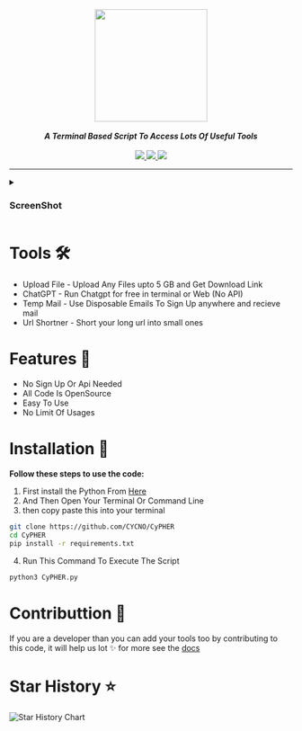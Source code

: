 <div align="center">
<img src="https://i.imgur.com/jzgV4IF.png" height="200" >
<br>
<br>
<strong><i>A Terminal Based Script To Access Lots Of Useful Tools</i></strong>
<br>
<br>
<a href="https://www.python.org/">
<img src="https://img.shields.io/badge/MADE%20WITH-PYTHON-red?logoColor=red&logo=Python&style=for-the-badge">
</a>
<a href="/stargazers">
<img src="https://img.shields.io/github/stars/CYCNO/CyPHER?logo=adguard&style=for-the-badge">
</a>
<a href="/graphs/contributors">
<img src="https://img.shields.io/github/contributors/CYCNO/CyPHER?style=for-the-badge&color=green&logo=GitHub">
</a>
</div>

---
<details>
  <summary><h3>ScreenShot</h3></summary>
  <img src="https://i.imgur.com/u6fHapc.png" height="400" >
</details>

# Tools 🛠
- Upload File - Upload Any Files upto 5 GB and Get Download Link
- ChatGPT - Run Chatgpt for free in terminal or Web (No API)
- Temp Mail - Use Disposable Emails To Sign Up anywhere and recieve mail
- Url Shortner - Short your long url into small ones

# Features 🏅
- No Sign Up Or Api Needed
- All Code Is OpenSource
- Easy To Use
- No Limit Of Usages

# Installation 🧩

**Follow these steps to use the code:**

  1. First install the Python From [Here](https://www.python.org/)
  2. And Then Open Your Terminal Or Command Line
  3. then copy paste this into your terminal
  ```bash
  git clone https://github.com/CYCNO/CyPHER
  cd CyPHER
  pip install -r requirements.txt
  ```
  4. Run This Command To Execute The Script
  ```bash
  python3 CyPHER.py
  ```

# Contributtion 🤝
If you are a developer than you can add your tools too by contributing to this code, it will help us lot ✨ for more see the [docs](https://github.com/CYCNO/CyPHER/blob/main/docs/contribution.md)

# Star History ⭐
<picture>
  <source media="(prefers-color-scheme: dark)" srcset="https://api.star-history.com/svg?repos=CYCNO/CyPHER&type=Date&theme=dark" />
  <img alt="Star History Chart" src="https://api.star-history.com/svg?repos=CYCNO/CyPHER&&type=Date" />
</picture>
